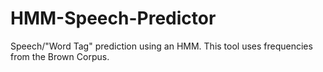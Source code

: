 # HMM-Speech-Predictor
Speech/"Word Tag" prediction using an HMM. This tool uses frequencies from the Brown Corpus. 
